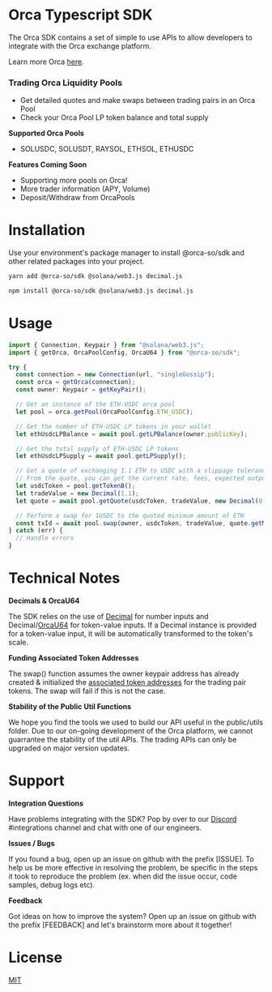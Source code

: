 # Orca Typescript SDK

The Orca SDK contains a set of simple to use APIs to allow developers to integrate with the Orca exchange platform.

Learn more Orca [here](https://docs.orca.so).

### Trading Orca Liquidity Pools

- Get detailed quotes and make swaps between trading pairs in an Orca Pool
- Check your Orca Pool LP token balance and total supply

**Supported Orca Pools**

- SOLUSDC, SOLUSDT, RAYSOL, ETHSOL, ETHUSDC

**Features Coming Soon**
- Supporting more pools on Orca!
- More trader information (APY, Volume)
- Deposit/Withdraw from OrcaPools


# Installation

Use your environment's package manager to install @orca-so/sdk and other related packages into your project.

```bash
yarn add @orca-so/sdk @solana/web3.js decimal.js
```

```bash
npm install @orca-so/sdk @solana/web3.js decimal.js
```

# Usage

```typescript
import { Connection, Keypair } from "@solana/web3.js";
import { getOrca, OrcaPoolConfig, OrcaU64 } from "@orca-so/sdk";

try {
  const connection = new Connection(url, "singleGossip");
  const orca = getOrca(connection);
  const owner: Keypair = getKeyPair();

  // Get an instance of the ETH-USDC orca pool
  let pool = orca.getPool(OrcaPoolConfig.ETH_USDC);

  // Get the number of ETH-USDC LP tokens in your wallet
  let ethUsdcLPBalance = await pool.getLPBalance(owner.publicKey);

  // Get the total supply of ETH-USDC LP tokens
  let ethUsdcLPSupply = await pool.getLPSupply();

  // Get a quote of exchanging 1.1 ETH to USDC with a slippage tolerance of 0.1%
  // From the quote, you can get the current rate, fees, expected output amount and minimum output amount
  let usdcToken = pool.getTokenB();
  let tradeValue = new Decimal(1.1);
  let quote = await pool.getQuote(usdcToken, tradeValue, new Decimal(0.1));

  // Perform a swap for 1USDC to the quoted minimum amount of ETH
  const txId = await pool.swap(owner, usdcToken, tradeValue, quote.getMinOutputAmount()).execute();
} catch (err) {
  // Handle errors
}
```

# Technical Notes

**Decimals & OrcaU64**

The SDK relies on the use of [Decimal](https://github.com/MikeMcl/decimal.js/) for number inputs and Decimal/[OrcaU64](https://github.com/orca-so/typescript-sdk/blob/main/src/public/utils/orca-u64.ts) for token-value inputs. If a Decimal instance is provided for a token-value input, it will be automatically transformed to the token's scale.

**Funding Associated Token Addresses**

The swap() function assumes the owner keypair address has already created & initialized the [associated token addresses](https://spl.solana.com/associated-token-account) for the trading pair tokens. The swap will fail if this is not the case.

**Stability of the Public Util Functions**

We hope you find the tools we used to build our API useful in the public/utils folder. Due to our on-going development of the Orca platform, we cannot guarrantee the stability of the util APIs. The trading APIs can only be upgraded on major version updates.

# Support

**Integration Questions**

Have problems integrating with the SDK? Pop by over to our [Discord](https://discord.gg/nSwGWn5KSG) #integrations channel and chat with one of our engineers.

**Issues / Bugs**

If you found a bug, open up an issue on github with the prefix [ISSUE]. To help us be more effective in resolving the problem, be specific in the steps it took to reproduce the problem (ex. when did the issue occur, code samples, debug logs etc).

**Feedback**

Got ideas on how to improve the system? Open up an issue on github with the prefix [FEEDBACK] and let's brainstorm more about it together!

# License

[MIT](https://choosealicense.com/licenses/mit/)
